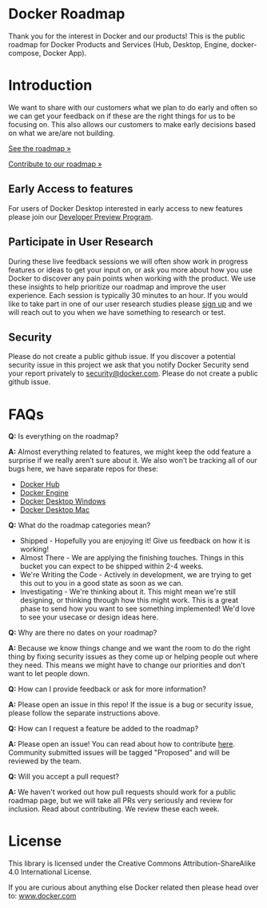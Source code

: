 # Docker Roadmap

Thank you for the interest in Docker and our products!
This is the public roadmap for Docker Products and Services (Hub, Desktop, Engine, docker-compose, Docker App).

# Introduction
We want to share with our customers what we plan to do early and often so we can get your feedback on if these are the right things for us to be focusing on. This also allows our customers to make early decisions based on what we are/are not building. 

[See the roadmap »](https://github.com/docker/roadmap/projects/1)

[Contribute to our roadmap »](https://github.com/docker/roadmap/blob/master/CONTRIBUTING.MD)

## Early Access to features 

For users of Docker Desktop interested in early access to new features please join our [Developer Preview Program](https://www.docker.com/community/get-involved/developer-preview). 

## Participate in User Research
During these live feedback sessions we will often show work in progress features or ideas to get your input on, or ask you more about how you use Docker to discover any pain points when working with the product. We use these insights to help prioritize our roadmap and improve the user experience. Each session is typically 30 minutes to an hour. If you would like to take part in one of our user research studies please [sign up](https://docs.google.com/forms/d/e/1FAIpQLSdBGmsWwde67BNFmJ66bhYfb-WOsBmlKn7MoRqSKPwj1NAk_A/viewform?usp=sf_link) and we will reach out to you when we have something to research or test.


## Security
Please do not create a public github issue. If you discover a potential security issue in this project we ask that you notify Docker Security send your report privately to security@docker.com. Please do not create a public github issue.


# FAQs

**Q:** Is everything on the roadmap?

**A:** Almost everything related to features, we might keep the odd feature a surprise if we really aren’t sure about it. We also won’t be tracking all of our bugs here, we have separate repos for these:

* [Docker Hub](https://github.com/docker/hub-feedback)
* [Docker Engine](https://github.com/docker/for-linux)
* [Docker Desktop Windows](https://github.com/docker/for-win/issues)
* [Docker Desktop Mac](https://github.com/docker/for-mac/issues) 

**Q:** What do the roadmap categories mean?
* Shipped - Hopefully you are enjoying it! Give us feedback on how it is working!
* Almost There - We are applying the finishing touches. Things in this bucket you can expect to be shipped within 2-4 weeks. 
* We're Writing the Code - Actively in development, we are trying to get this out to you in a good state as soon as we can.
* Investigating - We're thinking about it. This might mean we're still designing, or thinking through how this might work. This is a great phase to send how you want to see something implemented! We'd love to see your usecase or design ideas here.

**Q:** Why are there no dates on your roadmap?

**A:** Because we know things change and we want the room to do the right thing by fixing security issues as they come up or helping people out where they need. This means we might have to change our priorities and don’t want to let people down. 

**Q:** How can I provide feedback or ask for more information?

**A:** Please open an issue in this repo! If the issue is a bug or security issue, please follow the separate instructions above.

**Q:** How can I request a feature be added to the roadmap?

**A:** Please open an issue! You can read about how to contribute [here](https://github.com/docker/roadmap/blob/master/CONTRIBUTING.MD). Community submitted issues will be tagged "Proposed" and will be reviewed by the team.

**Q:** Will you accept a pull request?

**A:** We haven't worked out how pull requests should work for a public roadmap page, but we will take all PRs very seriously and review for inclusion. Read about contributing. We review these each week. 

# License
This library is licensed under the Creative Commons Attribution-ShareAlike 4.0 International License.

If you are curious about anything else Docker related then please head over to: www.docker.com 

